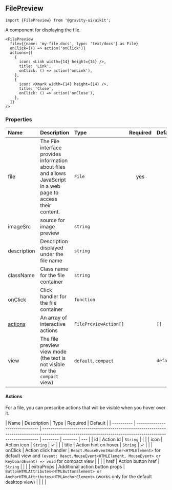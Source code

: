 <!--GITHUB_BLOCK-->

## FilePreview

<!--/GITHUB_BLOCK-->

```tsx
import {FilePreview} from '@gravity-ui/uikit';
```

A component for displaying the file.

<!--GITHUB_BLOCK-->

```tsx
<FilePreview
  file={{name: 'my-file.docs', type: 'text/docs'} as File}
  onClick={() => action('onClick')}
  actions={[
    {
      icon: <Link width={14} height={14} />,
      title: 'Link',
      onClick: () => action('onLink'),
    },
    {
      icon: <Xmark width={14} height={14} />,
      title: 'Close',
      onClick: () => action('onClose'),
    },
  ]}
/>
```

<!-- Storybook example -->

<FilePreviewExample />

<!--/GITHUB_BLOCK-->

<!--LANDING_BLOCK

<ExampleBlock
    code={`
<UIKit.FilePreview
  file={{name: 'my-file.docs', type: 'text/docs'} as File}
  onClick={() => action('onClick')}
  actions={[
    {
      icon: <Link width={14} height={14} />,
      title: 'Link',
      onClick: () => action('onLink'),
    },
    {
      icon: <Xmark width={14} height={14} />,
      title: 'Close',
      onClick: () => action('onClose'),
    },
  ]}
/>
`}>
  <UIKit.FilePreview
    file={{name: 'my-file.docs', type: 'text/docs'} as File}
    onClick={() => action('onClick')}
    actions={[
      {
        icon: <Link width={14} height={14} />,
        title: 'Link',
        onClick: () => action('onLink'),
      },
      {
        icon: <Xmark width={14} height={14} />,
        title: 'Close',
        onClick: () => action('onClose'),
      },
    ]}
  />
</ExampleBlock>
LANDING_BLOCK-->

<!--GITHUB_BLOCK-->

### Properties

| Name                | Description                                                                                                      | Type                  | Required | Default   |
| :------------------ | :--------------------------------------------------------------------------------------------------------------- | :-------------------- | :------: | :-------- |
| file                | The File interface provides information about files and allows JavaScript in a web page to access their content. | `File`                |   yes    |           |
| imageSrc            | source for image preview                                                                                         | `string`              |          |           |
| description         | Description displayed under the file name                                                                        | `string`              |          |           |
| className           | Class name for the file container                                                                                | `string`              |          |           |
| onClick             | Click handler for the file container                                                                             | `function`            |          |           |
| [actions](#actions) | An array of interactive actions                                                                                  | `FilePreviewAction[]` |          | `[]`      |
| view                | The file preview view mode (the text is not visible for the `compact` view)                                      | `default`, `compact`  |          | `default` |

#### Actions

For a file, you can prescribe actions that will be visible when you hover over it.

| Name       | Description                    | Type                                                                                                                                                       | Required | Default |
| ---------- | ------------------------------ | ---------------------------------------------------------------------------------------------------------------------------------------------------------- | -------- | ------- | --- |
| id         | Action id                      | `String`                                                                                                                                                   |          |         |
| icon       | Action icon                    | `String`                                                                                                                                                   | ✓        |         |
| title      | Action hint on hover           | `String`                                                                                                                                                   | ✓        |         |
| onClick    | Action click handler           | `React.MouseEventHandler<HTMLElement>` for default view and `(event: React.MouseEvent<HTMLElement, MouseEvent> or KeyboardEvent) => void` for compact view |          |         |
| href       | Action button href             | `String`                                                                                                                                                   |          |         |
| extraProps | Additional action button props | `ButtonHTMLAttributes<HTMLButtonElement> or AnchorHTMLAttributes<HTMLAnchorElement>` (works only for the default desktop view)                             |          |         |     |

